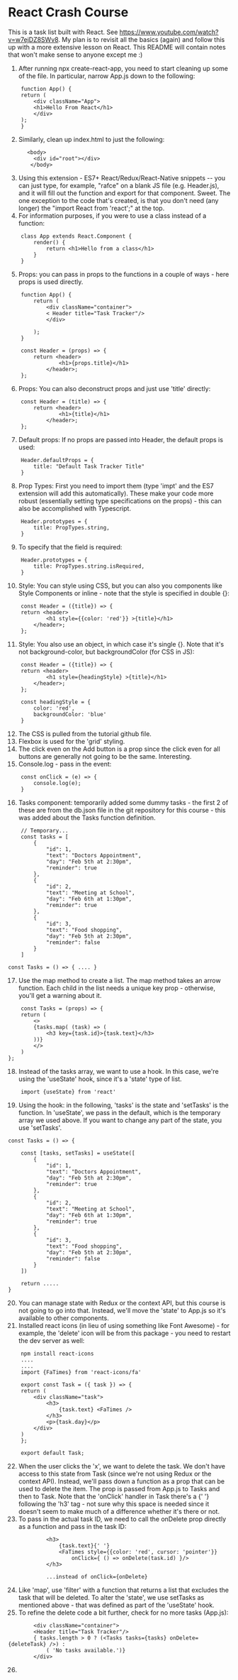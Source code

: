 # React Crash Course

This is a task list built with React.  See https://www.youtube.com/watch?v=w7ejDZ8SWv8.
My plan is to revisit all the basics (again) and follow this up with a more extensive lesson on React.
This README will contain notes that won't make sense to anyone except me :)

1. After running npx create-react-app, you need to start cleaning up some of the file.  In particular, narrow App.js down to the following:
```
    function App() {
    return (
        <div className="App">
        <h1>Hello From React</h1>
        </div>
    );
    }
```
2.  Similarly, clean up index.html to just the following:
```
      <body>
        <div id="root"></div>
       </body>
```
3.  Using this extension - ES7+ React/Redux/React-Native snippets -- you can just type, for example, "rafce" on a blank JS file (e.g. Header.js), and it will fill out the function and export for that component.  Sweet.  The one exception to the code that's created, is that you don't need (any longer) the "import React from 'react';" at the top.
4.  For information purposes, if you were to use a class instead of a function:
```
    class App extends React.Component {
        render() {
            return <h1>Hello from a class</h1>
        }
    }
```
5. Props: you can pass in props to the functions in a couple of ways - here props is used directly. 
```
    function App() {
        return (
            <div className="container">
            < Header title="Task Tracker"/>
            </div>

        );
    }

    const Header = (props) => {
        return <header>
                <h1>{props.title}</h1>
            </header>;
    };
```
6. Props: You can also deconstruct props and just use 'title' directly:
```
    const Header = (title) => {
        return <header>
                <h1>{title}</h1>
            </header>;
    };
```
7.  Default props: If no props are passed into Header, the default props is used:
```
    Header.defaultProps = {
        title: "Default Task Tracker Title"
    }
```
8.  Prop Types: First you need to import them (type 'impt' and the ES7 extension will add this automatically). These make your code more robust (essentially setting type specifications on the props) - this can also be accomplished with Typescript.  
```
    Header.prototypes = {
        title: PropTypes.string,
    }
``` 
9.  To specify that the field is required:
```
    Header.prototypes = {
        title: PropTypes.string.isRequired,
    }
``` 

10.  Style: You can style using CSS, but you can also you components like Style Components or inline - note that the style is specified in double {}:
```
    const Header = ({title}) => {
    return <header>
            <h1 style={{color: 'red'}} >{title}</h1>
        </header>;
    };
```
11.  Style: You also use an object, in which case it's single {}.  Note that it's not background-color, but backgroundColor (for CSS in JS):
```
    const Header = ({title}) => {
    return <header>
            <h1 style={headingStyle} >{title}</h1>
        </header>;
    };

    const headingStyle = {
        color: 'red',
        backgroundColor: 'blue'
    }
```
12.  The CSS is pulled from the tutorial github file.  
13.  Flexbox is used for the 'grid' styling.
14.  The click even on the Add button is a prop since the click even for all buttons are generally not going to be the same.  Interesting.
15.  Console.log - pass in the event:
```
    const onClick = (e) => {
        console.log(e);
    }

```
16. Tasks component: temporarily added some dummy tasks - the first 2 of these are from the db.json file in the git repository for this course - this was added about the Tasks function definition.
```
    // Temporary...
    const tasks = [
        {
            "id": 1,
            "text": "Doctors Appointment",
            "day": "Feb 5th at 2:30pm",
            "reminder": true
        },
        {
            "id": 2,
            "text": "Meeting at School",
            "day": "Feb 6th at 1:30pm",
            "reminder": true
        },
        {
            "id": 3,
            "text": "Food shopping",
            "day": "Feb 5th at 2:30pm",
            "reminder": false
        }  
    ]

const Tasks = () => { .... }

```
17.  Use the map method to create a list.  The map method takes an arrow function.  Each child in the list needs a unique key prop - otherwise, you'll get a warning about it.
```
    const Tasks = (props) => {
    return (
        <>
        {tasks.map( (task) => (
            <h3 key={task.id}>{task.text}</h3>
        ))}
        </>
    )
};
```
18.  Instead of the tasks array, we want to use a hook.  In this case, we're using the 'useState' hook, since it's a 'state' type of list.  
```
    import {useState} from 'react'
```
19.  Using the hook: in the following, 'tasks' is the state and 'setTasks' is the function.  In 'useState', we pass in the default, which is the temporary array we used above.  If you want to change any part of the state, you use 'setTasks'.
```
const Tasks = () => {

    const [tasks, setTasks] = useState([
        {
            "id": 1,
            "text": "Doctors Appointment",
            "day": "Feb 5th at 2:30pm",
            "reminder": true
        },
        {
            "id": 2,
            "text": "Meeting at School",
            "day": "Feb 6th at 1:30pm",
            "reminder": true
        },
        {
            "id": 3,
            "text": "Food shopping",
            "day": "Feb 5th at 2:30pm",
            "reminder": false
        }  
    ])

    return .....
}
```
20.  You can manage state with Redux or the context API, but this course is not going to go into that.  Instead, we'll move the 'state' to App.js so it's available to other components.
21.  Installed react icons (in lieu of using something like Font Awesome) - for example, the 'delete' icon will be from this package - you need to restart the dev server as well:
```
    npm install react-icons
    ....
    ....
    import {FaTimes} from 'react-icons/fa'

    export const Task = ({ task }) => {
    return (
        <div className="task">
            <h3>
                {task.text} <FaTimes />
            </h3>
            <p>{task.day}</p>
        </div>
    )
    };

    export default Task;
```
22.  When the user clicks the 'x', we want to delete the task.  We don't have access to this state from Task (since we're not using Redux or the context API).  Instead, we'll pass down a function as a prop that can be used to delete the item.  The prop is passed from App.js to Tasks and then to Task.  Note that the 'onClick' handler in Task there's a {' '} following the 'h3' tag - not sure why this space is needed since it doesn't seem to make much of a difference whether it's there or not. 
23.  To pass in the actual task ID, we need to call the onDelete prop directly as a function and pass in the task ID:
```
            <h3>
                {task.text}{' '}
                <FaTimes style={{color: 'red', cursor: 'pointer'}} 
                    onClick={ () => onDelete(task.id) }/>
            </h3>

            ...instead of onClick={onDelete}

```
24.  Like 'map', use 'filter' with a function that returns a list that excludes the task that will be deleted.  To alter the 'state', we use setTasks as mentioned above - that was defined as part of the 'useState' hook.
25.  To refine the delete code a bit further, check for no more tasks (App.js):
```
        <div className="container">
        <Header title="Task Tracker"/>
        { tasks.length > 0 ? (<Tasks tasks={tasks} onDelete={deleteTask} />) : 
            ( 'No tasks available.')}
        </div>

```
26.  